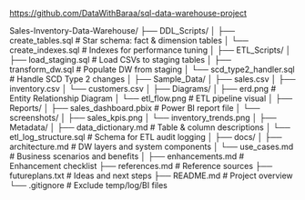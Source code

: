 https://github.com/DataWithBaraa/sql-data-warehouse-project


Sales-Inventory-Data-Warehouse/
├── DDL_Scripts/
│   ├── create_tables.sql             # Star schema: fact & dimension tables
│   └── create_indexes.sql            # Indexes for performance tuning
│
├── ETL_Scripts/
│   ├── load_staging.sql              # Load CSVs to staging tables
│   ├── transform_dw.sql              # Populate DW from staging
│   └── scd_type2_handler.sql         # Handle SCD Type 2 changes
│
├── Sample_Data/
│   ├── sales.csv
│   ├── inventory.csv
│   └── customers.csv
│
├── Diagrams/
│   ├── erd.png                       # Entity Relationship Diagram
│   └── etl_flow.png                  # ETL pipeline visual
│
├── Reports/
│   ├── sales_dashboard.pbix         # Power BI report file
│   └── screenshots/
│       ├── sales_kpis.png
│       └── inventory_trends.png
│
├── Metadata/
│   ├── data_dictionary.md            # Table & column descriptions
│   └── etl_log_structure.sql         # Schema for ETL audit logging
│
├── docs/
│   ├── architecture.md               # DW layers and system components
│   └── use_cases.md                  # Business scenarios and benefits
│
├── enhancements.md                  # Enhancement checklist
├── references.md                    # Reference sources
├── futureplans.txt                  # Ideas and next steps
├── README.md                        # Project overview
└── .gitignore                       # Exclude temp/log/BI files
